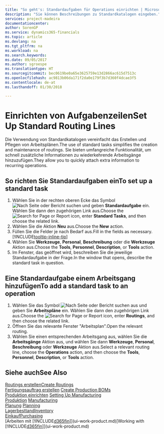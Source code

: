 ```yaml
---
title: "So geht's: Standardaufgaben für Operations einrichten | Microsoft Docs"
description: "Sie können Beschreibungen zu Standardkatalogen eingeben."
services: project-madeira
documentationcenter: 
author: SorenGP
ms.service: dynamics365-financials
ms.topic: article
ms.devlang: na
ms.tgt_pltfrm: na
ms.workload: na
ms.search.keywords: 
ms.date: 09/05/2017
ms.author: sgroespe
ms.translationtype: HT
ms.sourcegitcommit: bec0619be0a65e3625759e13d2866ac615d7513c
ms.openlocfilehash: ac9813b06da171f2da0e179f3b7d360f4dcae3f5
ms.contentlocale: de-at
ms.lasthandoff: 01/30/2018

---
```

# <a name="set-up-standard-routing-lines"></a><span data-ttu-id="3c02e-103">Einrichten von Aufgabenzeilen</span><span class="sxs-lookup"><span data-stu-id="3c02e-103">Set Up Standard Routing Lines</span></span>
<span data-ttu-id="3c02e-104">Die Verwendung von Standardkatalogen vereinfacht das Erstellen und Pflegen von Arbeitsplänen.</span><span class="sxs-lookup"><span data-stu-id="3c02e-104">The use of standard tasks simplifies the creation and maintenance of routings.</span></span> <span data-ttu-id="3c02e-105">Sie bieten umfangreiche Funktionalität, um schnell zusätzliche Informationen zu wiederkehrende Arbeitsgänge hinzuzufügen.</span><span class="sxs-lookup"><span data-stu-id="3c02e-105">They allow you to quickly attach extra information to recurring operations.</span></span>

## <a name="to-set-up-a-standard-task"></a><span data-ttu-id="3c02e-106">So richten Sie Standardaufgaben ein</span><span class="sxs-lookup"><span data-stu-id="3c02e-106">To set up a standard task</span></span>
1. <span data-ttu-id="3c02e-107">Wählen Sie in der rechten oberen Ecke das Symbol ![Nach Seite oder Bericht suchen](media/ui-search/search_small.png "Nach Seite oder Bericht suchen") und geben **Standardaufgabe** ein. Wählen Sie dann den zugehörigen Link aus.</span><span class="sxs-lookup"><span data-stu-id="3c02e-107">Choose the ![Search for Page or Report](media/ui-search/search_small.png "Search for Page or Report icon") icon, enter **Standard Tasks**, and then choose the related link.</span></span>
2. <span data-ttu-id="3c02e-108">Wählen Sie die Aktion **Neu** aus.</span><span class="sxs-lookup"><span data-stu-id="3c02e-108">Choose the **New** action.</span></span>
3. <span data-ttu-id="3c02e-109">Füllen Sie die Felder je nach Bedarf aus.</span><span class="sxs-lookup"><span data-stu-id="3c02e-109">Fill in the fields as necessary.</span></span> [!INCLUDE[tooltip-inline-tip](includes/tooltip-inline-tip_md.md)]
4. <span data-ttu-id="3c02e-110">Wählen Sie **Werkzeuge**, **Personal**, **Beschreibung** oder die **Werkzeuge** Aktion aus.</span><span class="sxs-lookup"><span data-stu-id="3c02e-110">Choose the **Tools**, **Personnel**, **Description**, or **Tools** action.</span></span>
5. <span data-ttu-id="3c02e-111">Im Fenster, das geöffnet wird, beschreiben Sie die jeweilige Standardaufgabe in der Frage.</span><span class="sxs-lookup"><span data-stu-id="3c02e-111">In the window that opens, describe the standard task in question.</span></span>

## <a name="to-add-a-standard-task-to-an-operation"></a><span data-ttu-id="3c02e-112">Eine Standardaufgabe einem Arbeitsgang hinzufügen</span><span class="sxs-lookup"><span data-stu-id="3c02e-112">To add a standard task to an operation</span></span>
1. <span data-ttu-id="3c02e-113">Wählen Sie das Symbol ![Nach Seite oder Bericht suchen](media/ui-search/search_small.png "Nach Seite oder Bericht suchen") aus und geben Sie **Arbeitspläne** ein. Wählen Sie dann den zugehörigen Link aus.</span><span class="sxs-lookup"><span data-stu-id="3c02e-113">Choose the ![Search for Page or Report](media/ui-search/search_small.png "Search for Page or Report icon") icon, enter **Routings**, and then choose the related link.</span></span>
2. <span data-ttu-id="3c02e-114">Öffnen Sie das relevante Fenster "Arbeitsplan".</span><span class="sxs-lookup"><span data-stu-id="3c02e-114">Open the relevant routing.</span></span>
3. <span data-ttu-id="3c02e-115">Wählen Sie einen entsprechenden Arbeitsgang aus, wählen Sie die **Arbeitsgänge** Aktion aus, und wählen Sie dann **Werkzeuge**, **Personal**, **Beschreibung** oder **Werkzeuge** Aktion aus.</span><span class="sxs-lookup"><span data-stu-id="3c02e-115">Select a relevant routing line, choose the **Operations** action, and then choose the **Tools**, **Personnel**, **Description**, or **Tools** action.</span></span>

## <a name="see-also"></a><span data-ttu-id="3c02e-116">Siehe auch</span><span class="sxs-lookup"><span data-stu-id="3c02e-116">See Also</span></span>  
[<span data-ttu-id="3c02e-117">Routings erstellen</span><span class="sxs-lookup"><span data-stu-id="3c02e-117">Create Routings</span></span>](production-how-to-create-routings.md)  
<span data-ttu-id="3c02e-118">[Fertigungsauftrag erstellen](production-how-to-create-production-boms.md)   </span><span class="sxs-lookup"><span data-stu-id="3c02e-118">[Create Production BOMs](production-how-to-create-production-boms.md)   </span></span>  
<span data-ttu-id="3c02e-119">[Produktion einrichten](production-configure-production-processes.md) </span><span class="sxs-lookup"><span data-stu-id="3c02e-119">[Setting Up Manufacturing](production-configure-production-processes.md) </span></span>  
<span data-ttu-id="3c02e-120">[Produktion](production-manage-manufacturing.md)  </span><span class="sxs-lookup"><span data-stu-id="3c02e-120">[Manufacturing](production-manage-manufacturing.md)  </span></span>  
<span data-ttu-id="3c02e-121">[Planung](production-planning.md) </span><span class="sxs-lookup"><span data-stu-id="3c02e-121">[Planning](production-planning.md) </span></span>  
[<span data-ttu-id="3c02e-122">Lagerbesttand</span><span class="sxs-lookup"><span data-stu-id="3c02e-122">Inventory</span></span>](inventory-manage-inventory.md)  
[<span data-ttu-id="3c02e-123">Einkauf</span><span class="sxs-lookup"><span data-stu-id="3c02e-123">Purchasing</span></span>](purchasing-manage-purchasing.md)  
<span data-ttu-id="3c02e-124">[Arbeiten mit [!INCLUDE[d365fin](includes/d365fin_md.md)]](ui-work-product.md)</span><span class="sxs-lookup"><span data-stu-id="3c02e-124">[Working with [!INCLUDE[d365fin](includes/d365fin_md.md)]](ui-work-product.md)</span></span>  

